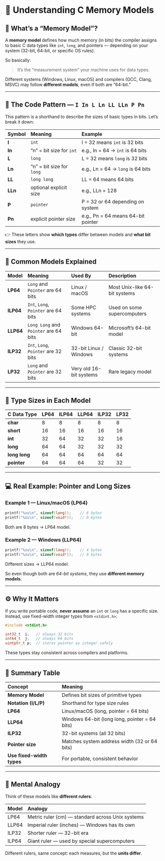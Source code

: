 # 🧩 Understanding C Memory Models

## 🧠 What’s a “Memory Model”?

A **memory model** defines how much memory (in bits) the compiler assigns to basic C data types like `int`, `long`, and pointers — depending on your system (32-bit, 64-bit, or specific OS rules).

So basically:

> It’s the “measurement system” your machine uses for data types.

Different systems (Windows, Linux, macOS) and compilers (GCC, Clang, MSVC) may follow **different models**, even if both are “64-bit.”

---

## 🧱 The Code Pattern — `I In L Ln LL LLn P Pn`

This pattern is a shorthand to describe the sizes of basic types in bits.
Let’s break it down:

| Symbol  | Meaning                   | Example                            |
| :------ | :------------------------ | :--------------------------------- |
| **I**   | `int`                     | I = 32 means `int` is 32 bits      |
| **In**  | “n” = bit size for `int`  | e.g., In = 64 → `int` is 64 bits   |
| **L**   | `long`                    | L = 32 means `long` is 32 bits     |
| **Ln**  | “n” = bit size for `long` | e.g., Ln = 64 → `long` is 64 bits  |
| **LL**  | `long long`               | LL = 64 means 64 bits              |
| **LLn** | optional explicit size    | e.g., LLn = 128                    |
| **P**   | `pointer`                 | P = 32 or 64 depending on system   |
| **Pn**  | explicit pointer size     | e.g., Pn = 64 means 64-bit pointer |

👉 These letters show **which types** differ between models and **what bit sizes** they use.

---

## 🧩 Common Models Explained

| Model     | Meaning                               | Used By                 | Description                   |
| :-------- | :------------------------------------ | :---------------------- | :---------------------------- |
| **LP64**  | `Long` and `Pointer` are 64 bits      | Linux / macOS           | Most Unix-like 64-bit systems |
| **ILP64** | `Int`, `Long`, `Pointer` are 64 bits  | Some HPC systems        | Used on some supercomputers   |
| **LLP64** | `Long Long` and `Pointer` are 64 bits | Windows 64-bit          | Microsoft’s 64-bit model      |
| **ILP32** | `Int`, `Long`, `Pointer` are 32 bits  | 32-bit Linux / Windows  | Classic 32-bit systems        |
| **LP32**  | `Long` and `Pointer` are 32 bits      | Very old 16-bit systems | Rare legacy model             |

---

## 📏 Type Sizes in Each Model

| C Data Type   | LP64 | ILP64 | LLP64 | ILP32 | LP32 |
| :------------ | :--- | :---- | :---- | :---- | :--- |
| **char**      | 8    | 8     | 8     | 8     | 8    |
| **short**     | 16   | 16    | 16    | 16    | 16   |
| **int**       | 32   | 64    | 32    | 32    | 16   |
| **long**      | 64   | 64    | 32    | 32    | 32   |
| **long long** | 64   | 64    | 64    | 64    | 64   |
| **pointer**   | 64   | 64    | 64    | 32    | 32   |

---

## 💻 Real Example: Pointer and Long Sizes

### Example 1 — Linux/macOS (LP64)

```c
printf("%zu\n", sizeof(long));    // 8 bytes
printf("%zu\n", sizeof(void*));   // 8 bytes
```

Both are 8 bytes → LP64 model.

### Example 2 — Windows (LLP64)

```c
printf("%zu\n", sizeof(long));    // 4 bytes
printf("%zu\n", sizeof(void*));   // 8 bytes
```

Different sizes → LLP64 model.

So even though both are *64-bit systems*, they use **different memory models**.

---

## ⚙️ Why It Matters

If you write portable code, **never assume** an `int` or `long` has a specific size.
Instead, use fixed-width integer types from `<stdint.h>`:

```c
#include <stdint.h>

int32_t  i;   // always 32 bits
int64_t  j;   // always 64 bits
uintptr_t p;  // stores pointer as integer safely
```

These types stay consistent across compilers and platforms.

---

## 🧭 Summary Table

| Concept                   | Meaning                                       |
| :------------------------ | :-------------------------------------------- |
| **Memory Model**          | Defines bit sizes of primitive types          |
| **Notation (I/L/P)**      | Shorthand for type size rules                 |
| **LP64**                  | Linux/macOS (long, pointer = 64 bits)         |
| **LLP64**                 | Windows 64-bit (long long, pointer = 64 bits) |
| **ILP32**                 | 32-bit systems (all 32 bits)                  |
| **Pointer size**          | Matches system address width (32 or 64 bits)  |
| **Use fixed-width types** | For portable, consistent behavior             |

---

## 🧠 Mental Analogy

Think of these models like **different rulers**:

| Model | Analogy                                          |
| :---- | :----------------------------------------------- |
| LP64  | Metric ruler (cm) — standard across Unix systems |
| LLP64 | Imperial ruler (inches) — Windows has its own    |
| ILP32 | Shorter ruler — 32-bit era                       |
| ILP64 | Giant ruler — used by special supercomputers     |

Different rulers, same concept: each measures, but the **units differ**.


